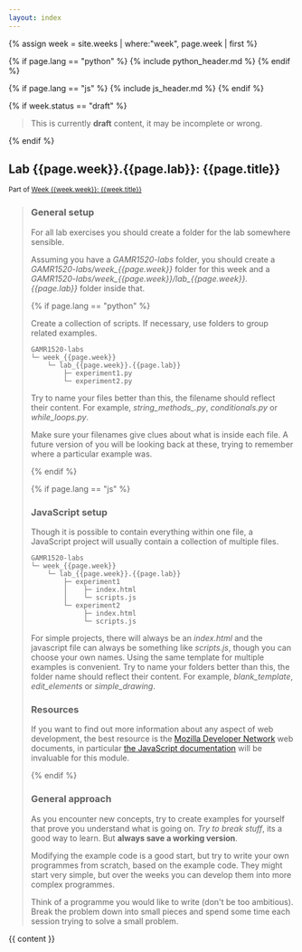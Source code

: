```yaml
---
layout: index
---
```


{% assign week = site.weeks | where:"week", page.week | first %}

{% if page.lang == "python" %}
{% include python_header.md %}
{% endif %}

{% if page.lang == "js" %}
{% include js_header.md %}
{% endif %}

{% if week.status == "draft" %}
<blockquote>
    <p>
        This is currently <strong>draft</strong> content, it may be incomplete or wrong.
    </p>
</blockquote>
{% endif %}

<h2 class="{{page.lang}}">Lab {{page.week}}.{{page.lab}}: {{page.title}}</h2>


<small>
    Part of 
    <a href="{{week.url | relative_url }}">Week {{week.week}}: {{week.title}}</a>
</small>

<blockquote>

<h3>General setup</h3>
<p>
    For all lab exercises you should create a folder for the lab somewhere sensible.
</p>
<p>
    Assuming you have a <em>GAMR1520-labs</em> folder, you should create a <em>GAMR1520-labs/week_{{page.week}}</em> folder for this week and a <em>GAMR1520-labs/week_{{page.week}}/lab_{{page.week}}.{{page.lab}}</em> folder inside that.
</p>

{% if page.lang == "python" %}
<p>
    Create a collection of scripts.
    If necessary, use folders to group related examples. 
</p>
<pre><code class="hljs language-markdown">GAMR1520-labs
└─ week_{{page.week}}
    └─ lab_{{page.week}}.{{page.lab}}
        ├─ experiment1.py
        └─ experiment2.py
</code></pre>
<p>
    Try to name your files better than this, the filename should reflect their content.
    For example, <em>string_methods_.py</em>, <em>conditionals.py</em> or <em>while_loops.py</em>.
</p>
<p> 
    Make sure your filenames give clues about what is inside each file.
    A future version of you will be looking back at these, trying to remember where a particular example was.
</p>
{% endif %}

{% if page.lang == "js" %}
<h3>JavaScript setup</h3>
<p>
    Though it is possible to contain everything within one file, a JavaScript project will usually contain a collection of multiple files.
</p>

<pre><code class="hljs language-markdown">GAMR1520-labs
└─ week_{{page.week}}
    └─ lab_{{page.week}}.{{page.lab}}
        ├─ experiment1
        │    ├─ index.html
        │    └─ scripts.js
        └─ experiment2
             ├─ index.html
             └─ scripts.js
</code></pre>
<p>
    For simple projects, there will always be an <em>index.html</em> and the javascript file can always be something like <em>scripts.js</em>, though you can choose your own names.
    Using the same template for multiple examples is convenient.
    Try to name your folders better than this, the folder name should reflect their content.
    For example, <em>blank_template</em>, <em>edit_elements</em> or <em>simple_drawing</em>.
</p>
<h3>Resources</h3>
<p>
    If you want to find out more information about any aspect of web development, the best resource is the 
    <a href="https://developer.mozilla.org/en-US/">Mozilla Developer Network</a>
    web documents, in particular 
    <a href="https://developer.mozilla.org/en-US/docs/Web/JavaScript/Reference">the JavaScript documentation</a> will be invaluable for this module.
</p>

{% endif %}
<h3>General approach</h3>
<p>
    As you encounter new concepts, try to create examples for yourself that prove you understand what is going on.
    <em>Try to break stuff</em>, its a good way to learn.
    But <strong>always save a working version</strong>.
</p>
<p>
    Modifying the example code is a good start, but try to write your own programmes from scratch, based on the example code.
    They might start very simple, but over the weeks you can develop them into more complex programmes.
</p>
<p>
    Think of a programme you would like to write (don't be too ambitious).
    Break the problem down into small pieces and spend some time each session trying to solve a small problem.
</p>

</blockquote>

{{ content }}
